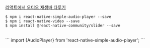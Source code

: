 [리액트에서 오디오 재생바 다루기](https://www.skypack.dev/view/react-native-simple-audio-player) <br>

```
$ npm i react-native-simple-audio-player --save
$ npm i react-native-video --save
$ npm install @react-native-community/slider --save
```
<br>
```
import {AudioPlayer} from 'react-native-simple-audio-player';
```
